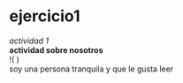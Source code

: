 # ejercicio1
*actividad 1*  
**actividad sobre nosotros**  
!( )  
soy una persona tranquila y que le gusta leer

